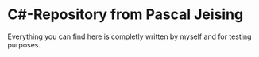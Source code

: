 # C#-Repository from Pascal Jeising

Everything you can find here is completly written by myself and for testing purposes.
